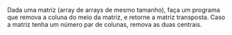 Dada uma matriz (array de arrays de mesmo tamanho), faça um programa que remova a coluna do meio da matriz, e retorne a matriz transposta. Caso a matriz tenha um número par de colunas, remova as duas centrais.